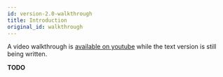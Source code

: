 ```yaml
---
id: version-2.0-walkthrough
title: Introduction
original_id: walkthrough
---
```


A video walkthrough is [available on youtube](https://youtu.be/y19EaW2X7ac) while the text version is still being written.

**TODO**

